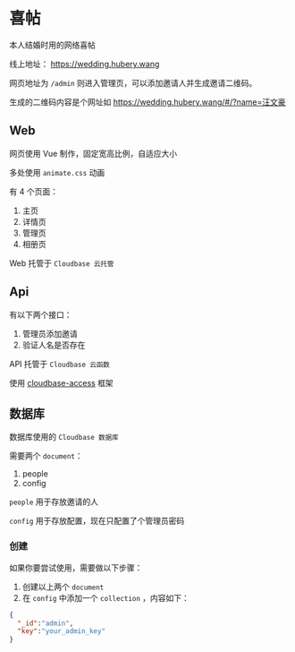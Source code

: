 # 喜帖

本人结婚时用的网络喜帖

线上地址： <https://wedding.hubery.wang>

网页地址为 `/admin` 则进入管理页，可以添加邀请人并生成邀请二维码。

生成的二维码内容是个网址如 <https://wedding.hubery.wang/#/?name=汪文豪>

## Web

网页使用 Vue 制作，固定宽高比例，自适应大小

多处使用 `animate.css` 动画

有 4 个页面：

1. 主页
2. 详情页
3. 管理页
4. 相册页

Web 托管于 `Cloudbase 云托管`

## Api

有以下两个接口：

1. 管理员添加邀请
2. 验证人名是否存在

API 托管于 `Cloudbase 云函数`

使用 [cloudbase-access](https://github.com/hbrwang/cloudbase-access) 框架

## 数据库

数据库使用的 `Cloudbase 数据库`

需要两个 `document`：

1. people
2. config

`people` 用于存放邀请的人

`config` 用于存放配置，现在只配置了个管理员密码

### 创建

如果你要尝试使用，需要做以下步骤：

1. 创建以上两个 `document`
2. 在 `config` 中添加一个 `collection` ，内容如下：

```JSON
{
  "_id":"admin",
  "key":"your_admin_key"
}
```
